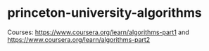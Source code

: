 # princeton-university-algorithms
Courses: https://www.coursera.org/learn/algorithms-part1 and https://www.coursera.org/learn/algorithms-part2
